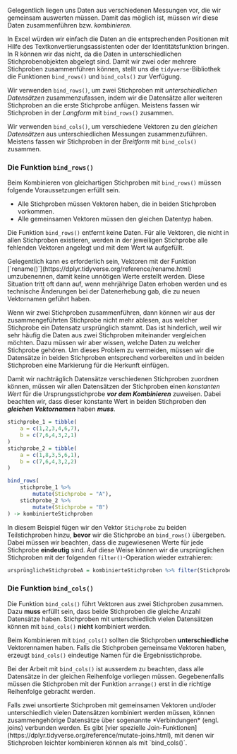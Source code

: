 Gelegentlich liegen uns Daten aus verschiedenen Messungen vor, die wir gemeinsam auswerten müssen. Damit das möglich ist, müssen wir diese Daten zusammenführen bzw. *kombinieren*. 

In Excel würden wir einfach die Daten an die entsprechenden Positionen mit Hilfe des Textkonvertierungsassistenten oder der Identitätsfunktion bringen. In R können wir das nicht, da die Daten in unterschiedlichen Stichprobenobjekten abgelegt sind. Damit wir zwei oder mehrere Stichproben zusammenführen können, stellt uns die `tidyverse`-Bibliothek die Funktionen `bind_rows()` und `bind_cols()` zur Verfügung. 

Wir verwenden `bind_rows()`, um zwei Stichproben mit *unterschiedlichen Datensätzen* zusammenzufassen, indem wir die Datensätze aller weiteren Stichproben an die erste Stichprobe anfügen. Meistens fassen wir Stichproben in der *Langform* mit `bind_rows()` zusammen.

Wir verwenden `bind_cols()`, um verschiedene Vektoren zu den *gleichen Datensätzen* aus unterschiedlichen Messungen zusammenzuführen. Meistens fassen wir Stichproben in der *Breitform* mit `bind_cols()` zusammen.

### Die Funktion `bind_rows()` 

Beim Kombinieren von gleichartigen Stichproben mit ``bind_rows()`` müssen folgende Voraussetzungen erfüllt sein.

* Alle Stichproben müssen Vektoren haben, die in beiden Stichproben vorkommen.
* Alle gemeinsamen Vektoren müssen den gleichen Datentyp haben. 

Die Funktion `bind_rows()` entfernt keine Daten. Für alle Vektoren, die nicht in allen Stichproben existieren, werden in der jeweiligen Stichprobe alle fehlenden Vektoren angelegt und mit dem Wert `NA` aufgefüllt. 

<div class="alert alert-success" markdown="1">
Gelegentlich kann es erforderlich sein, Vektoren mit der Funktion [`rename()`](https://dplyr.tidyverse.org/reference/rename.html) umzubenennen, damit keine unnötigen Werte erstellt werden. Diese Situation tritt oft dann auf, wenn mehrjährige Daten erhoben werden und es technische Änderungen bei der Datenerhebung gab, die zu neuen Vektornamen geführt haben.
</div>

Wenn wir zwei Stichproben zusammenführen, dann können wir aus der zusammengeführten Stichprobe nicht mehr ablesen, aus welcher Stichprobe ein Datensatz ursprünglich stammt. Das ist hinderlich, weil wir sehr häufig die Daten aus zwei Stichproben miteinander vergleichen möchten. Dazu müssen wir aber wissen, welche Daten zu welcher Stichprobe gehören. Um dieses Problem zu vermeiden, müssen wir die Datensätze in beiden Stichproben entsprechend vorbereiten und in beiden Stichproben eine Markierung für die Herkunft einfügen. 

Damit wir nachträglich Datensätze verschiedenen Stichproben zuordnen können, müssen wir allen Datensätzen der Stichproben  einen *konstanten Wert* für die Ursprungsstichprobe ***vor dem Kombinieren*** zuweisen. Dabei beachten wir, dass dieser konstante Wert in beiden Stichproben den ***gleichen Vektornamen*** haben ***muss***. 

```R
stichprobe_1 = tibble(
    a = c(1,2,3,4,6,7), 
    b = c(7,6,4,3,2,1)
)
stichprobe_2 = tibble(
    a = c(1,8,3,5,6,1), 
    b = c(7,6,4,3,2,2)
)

bind_rows(
    stichprobe_1 %>% 
        mutate(Stichprobe = "A"),
    stichprobe_2 %>%
        mutate(Stichprobe = "B")
) -> kombinierteStichproben
```

In diesem Beispiel fügen wir den Vektor `Stichprobe` zu beiden Teilstichproben hinzu, **bevor** wir die Stichprobe an `bind_rows()` übergeben. Dabei müssen wir beachten, dass die zugewiesenen Werte für jede Stichprobe **eindeutig** sind. Auf diese Weise können wir die ursprünglichen Stichproben mit der folgenden `filter()`-Operation wieder extrahieren: 

```R
ursprünglicheStichprobeA = kombinierteStichproben %>% filter(Stichprobe == "A")
```

### Die Funktion `bind_cols()`

Die Funktion ``bind_cols()`` führt Vektoren aus zwei Stichproben zusammen. Dazu **muss** erfüllt sein, dass beide Stichproben die gleiche Anzahl Datensätze haben. Stichproben mit unterschiedlich vielen Datensätzen können mit `bind_cols()` **nicht** kombiniert werden. 

Beim Kombinieren mit `bind_cols()` sollten die Stichproben **unterschiedliche** Vektorennamen haben. Falls die Stichproben gemeinsame Vektoren haben, erzeugt `bind_cols()` eindeutige Namen für die Ergebnisstichprobe. 

Bei der Arbeit mit `bind_cols()` ist ausserdem zu beachten, dass alle Datensätze in der gleichen Reihenfolge vorliegen müssen. Gegebenenfalls müssen die Stichproben mit der Funktion ``arrange()`` erst in die richtige Reihenfolge gebracht werden. 

<p class="alert alert-success" markdown="1"> 
Falls zwei unsortierte Stichproben mit gemeinsamen Vektoren und/oder unterschiedlich vielen Datensätzen kombiniert werden müssen, können zusammengehörige Datensätze über sogenannte *Verbindungen* (engl. joins) verbunden werden. Es gibt [vier spezielle Join-Funktionen](https://dplyr.tidyverse.org/reference/mutate-joins.html), mit denen wir Stichproben leichter kombinieren können als mit `bind_cols()`.
</p>
